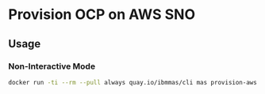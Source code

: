 Provision OCP on AWS SNO
===============================================================================

Usage
-------------------------------------------------------------------------------

### Non-Interactive Mode

```bash
docker run -ti --rm --pull always quay.io/ibmmas/cli mas provision-aws
```
